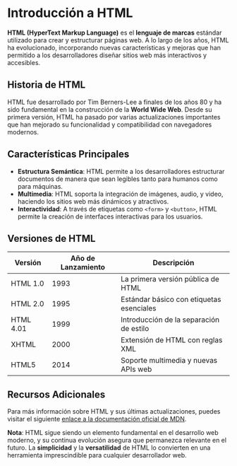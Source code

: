 # Introducción a HTML

**HTML (HyperText Markup Language)** es el **lenguaje de marcas** estándar utilizado para crear y estructurar páginas web. A lo largo de los años, HTML ha evolucionado, incorporando nuevas características y mejoras que han permitido a los desarrolladores diseñar sitios web más interactivos y accesibles.

## Historia de HTML
HTML fue desarrollado por Tim Berners-Lee a finales de los años 80 y ha sido fundamental en la construcción de la **World Wide Web**. Desde su primera versión, HTML ha pasado por varias actualizaciones importantes que han mejorado su funcionalidad y compatibilidad con navegadores modernos.

## Características Principales
- **Estructura Semántica**: HTML permite a los desarrolladores estructurar documentos de manera que sean legibles tanto para humanos como para máquinas.
- **Multimedia**: HTML soporta la integración de imágenes, audio, y video, haciendo los sitios web más dinámicos y atractivos.
- **Interactividad**: A través de etiquetas como `<form>` y `<button>`, HTML permite la creación de interfaces interactivas para los usuarios.

## Versiones de HTML
| Versión | Año de Lanzamiento | Descripción |
| ------- | ------------------ | ----------- |
| HTML 1.0 | 1993 | La primera versión pública de HTML |
| HTML 2.0 | 1995 | Estándar básico con etiquetas esenciales |
| HTML 4.01 | 1999 | Introducción de la separación de estilo |
| XHTML | 2000 | Extensión de HTML con reglas XML |
| HTML5 | 2014 | Soporte multimedia y nuevas APIs web |

## Recursos Adicionales 
Para más información sobre HTML y sus últimas actualizaciones, puedes visitar el siguiente [enlace a la documentación oficial de MDN](https://developer.mozilla.org/es/docs/Web/HTML.).

**Nota**: HTML sigue siendo un elemento fundamental en el desarrollo web moderno, y su continua evolución asegura que permanezca relevante en el futuro. La **simplicidad** y la **versatilidad** de HTML lo convierten en una herramienta imprescindible para cualquier desarrollador web.

